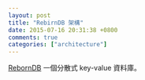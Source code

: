 ```yaml
---
layout: post
title: "RebirnDB 架構"
date: 2015-07-16 20:31:38 +0800
comments: true
categories: ["architecture"]
---
```


<!-- more -->


[RebornDB] 一個分散式 key-value 資料庫。

[RebornDB]:https://github.com/reborndb/reborn